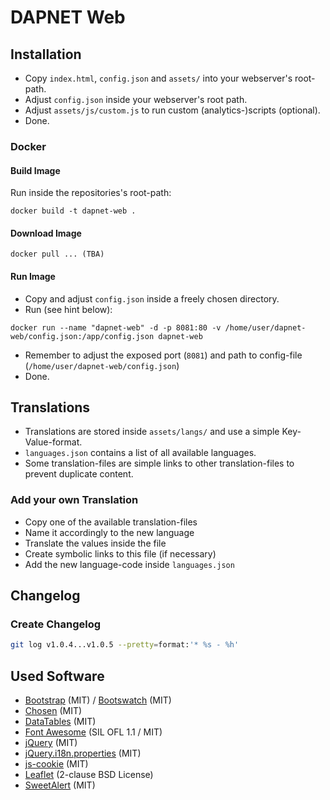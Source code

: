 # DAPNET Web

## Installation
* Copy `index.html`, `config.json` and `assets/` into your webserver's root-path.
* Adjust `config.json` inside your webserver's root path.
* Adjust `assets/js/custom.js` to run custom (analytics-)scripts (optional).
* Done.

### Docker

#### Build Image
Run inside the repositories's root-path:
```
docker build -t dapnet-web .
```

#### Download Image
```
docker pull ... (TBA)
```

#### Run Image
* Copy and adjust `config.json` inside a freely chosen directory.
* Run (see hint below):
```
docker run --name "dapnet-web" -d -p 8081:80 -v /home/user/dapnet-web/config.json:/app/config.json dapnet-web
```
* Remember to adjust the exposed port (`8081`) and path to config-file (`/home/user/dapnet-web/config.json`)
* Done.

## Translations
* Translations are stored inside `assets/langs/` and use a simple Key-Value-format.  
* `languages.json` contains a list of all available languages.
* Some translation-files are simple links to other translation-files to prevent duplicate content.

### Add your own Translation
* Copy one of the available translation-files
* Name it accordingly to the new language
* Translate the values inside the file
* Create symbolic links to this file (if necessary)
* Add the new language-code inside `languages.json`

## Changelog

### Create Changelog
```bash
git log v1.0.4...v1.0.5 --pretty=format:'* %s - %h'
```

## Used Software
* [Bootstrap](https://getbootstrap.com) (MIT) / [Bootswatch](https://bootswatch.com) (MIT)
* [Chosen](https://github.com/harvesthq/chosen) (MIT)
* [DataTables](https://github.com/DataTables/DataTables) (MIT)
* [Font Awesome](https://fortawesome.github.io/Font-Awesome) (SIL OFL 1.1 / MIT)
* [jQuery](https://jquery.com) (MIT)
* [jQuery.i18n.properties](https://github.com/jquery-i18n-properties/jquery-i18n-properties) (MIT)
* [js-cookie](https://github.com/js-cookie/js-cookie) (MIT)
* [Leaflet](http://leafletjs.com) (2-clause BSD License)
* [SweetAlert](https://github.com/t4t5/sweetalert) (MIT)
